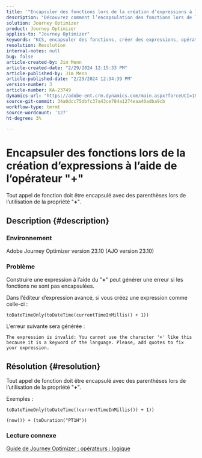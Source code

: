 ```yaml
---
title: '"Encapsuler des fonctions lors de la création d’expressions à l’aide de l’opérateur \"+\"'
description: "Découvrez comment l’encapsulation des fonctions lors de la création d’expressions à l’aide de l’opérateur \"+\" permet d’éviter des erreurs dans la version 23.10 de Adobe Journey Optimizer."
solution: Journey Optimizer
product: Journey Optimizer
applies-to: "Journey Optimizer"
keywords: "KCS, encapsuler des fonctions, créer des expressions, opérateur \"+\", dépannage, AJO version 23.10, Adobe Journey Optimizer version 23.10"
resolution: Resolution
internal-notes: null
bug: false
article-created-by: Jim Menn
article-created-date: "2/29/2024 12:15:33 PM"
article-published-by: Jim Menn
article-published-date: "2/29/2024 12:34:39 PM"
version-number: 3
article-number: KA-23749
dynamics-url: "https://adobe-ent.crm.dynamics.com/main.aspx?forceUCI=1&pagetype=entityrecord&etn=knowledgearticle&id=064c0037-fcd6-ee11-9079-6045bd006268"
source-git-commit: 34a0dcc75dbfc37a43ce784a1274eaa40adba9cb
workflow-type: tm+mt
source-wordcount: '127'
ht-degree: 3%

---
```


# Encapsuler des fonctions lors de la création d’expressions à l’aide de l’opérateur &quot;+&quot;


Tout appel de fonction doit être encapsulé avec des parenthèses lors de l’utilisation de la propriété &quot;<b>+</b>&quot;.

## Description {#description}


### Environnement

Adobe Journey Optimizer version 23.10 (AJO version 23.10)

### Problème

Construire une expression à l’aide du &quot;<b>+</b>&quot; peut générer une erreur si les fonctions ne sont pas encapsulées.

Dans l’éditeur d’expression avancé, si vous créez une expression comme celle-ci :


```
toDateTimeOnly(toDateTime(currentTimeInMillis() + 1))
```


L’erreur suivante sera générée :


```
The expression is invalid: You cannot use the character '+' like this because it is a keyword of the language. Please, add quotes to fix your expression.
```



## Résolution {#resolution}


Tout appel de fonction doit être encapsulé avec des parenthèses lors de l’utilisation de la propriété &quot;<b>+</b>&quot;.

Exemples :


```
toDateTimeOnly(toDateTime((currentTimeInMillis()) + 1))
```



```
(now()) + (toDuration("PT1H"))
```


### Lecture connexe

[Guide de Journey Optimizer : opérateurs : logique](https://experienceleague.adobe.com/docs/journey-optimizer/using/orchestrate-journeys/building-advanced-conditions-journeys/syntax/operators.html#%2B-2)

